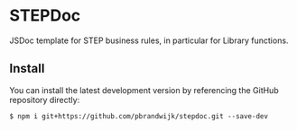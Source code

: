 # STEPDoc
JSDoc template for STEP business rules, in particular for Library functions.

## Install
You can install the latest development version by referencing the GitHub repository directly:
```console
$ npm i git+https://github.com/pbrandwijk/stepdoc.git --save-dev
```
